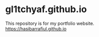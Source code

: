# gl1tchyaf.github.io
This repository is for my portfolio website. 
<br>
https://hasibarrafiul.github.io
